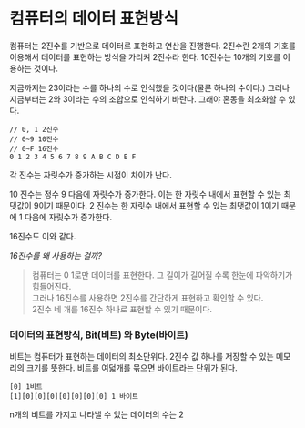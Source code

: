 # 컴퓨터의 데이터 표현방식
컴퓨터는 2진수를 기반으로 데이터르 표현하고 연산을 진행한다.
2진수란 2개의 기호를 이용해서 데이터를 표현하는 방식을 가리켜 2진수라 한다. 
10진수는 10개의 기호를 이용하는 것이다. 

지금까지는 23이라는 수를 하나의 수로 인식했을 것이다(물론 하나의 수이다.)
그러나 지금부터는 2와 3이라는 수의 조합으로 인식하기 바란다. 그래야 혼동을 최소화할 수 있다.

```
// 0, 1 2진수
// 0~9 10진수
// 0~F 16진수
0 1 2 3 4 5 6 7 8 9 A B C D E F
```
각 진수는 자릿수가 증가하는 시점이 차이가 난다.

10 진수는 정수 9 다음에 자릿수가 증가한다. 이는 한 자릿수 내에서 표현할 수 있는 최댓값이 9이기 때문이다.
2 진수는 한 자릿수 내에서 표현할 수 있는 최댓값이 1이기 때문에 1 다음에 자릿수가 증가한다.

16진수도 이와 같다.

*16진수를 왜 사용하는 걸까?*
> 컴퓨터는 0 1로만 데이터를 표현한다. 그 길이가 길어질 수록 한눈에 파악하기가 힘들어진다.  
> 그러나 16진수를 사용하면 2진수를 간단하게 표현하고 확인할 수 있다.  
> 2진수 네 개를 16진수 하나로 표현할 수 있기 때문이다.

### 데이터의 표현방식, Bit(비트) 와 Byte(바이트)

비트는 컴퓨터가 표현하는 데이터의 최소단위다. 2진수 값 하나를 저장할 수 있는 메모리의 크기를 뜻한다.
비트를 여덟개를 묶으면 바이트라는 단위가 된다. 
```
[0] 1비트
[1][0][0][0][0][0][0][0] 1 바이트
```

n개의 비트를 가지고 나타낼 수 있는 데이터의 수는 2

